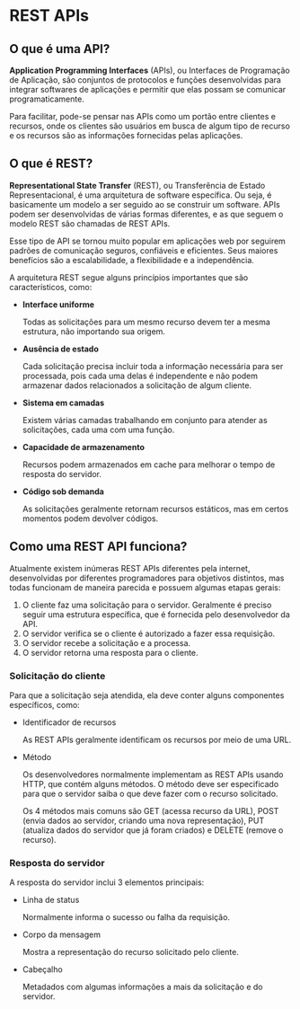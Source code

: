 # REST APIs
## O que é uma API?
**Application Programming Interfaces** (APIs), ou Interfaces de Programação de Aplicação, são conjuntos de protocolos e funções desenvolvidas para integrar softwares de aplicações e permitir que elas possam se comunicar programaticamente.

Para facilitar, pode-se pensar nas APIs como um portão entre clientes e recursos, onde os clientes são usuários em busca de algum tipo de recurso e os recursos são as informações fornecidas pelas aplicações.

## O que é REST?
**Representational State Transfer** (REST), ou Transferência de Estado Representacional, é uma arquitetura de software específica. Ou seja, é basicamente um modelo a ser seguido ao se construir um software. APIs podem ser desenvolvidas de várias formas diferentes, e as que seguem o modelo REST são chamadas de REST APIs.

Esse tipo de API se tornou muito popular em aplicações web por seguirem padrões de comunicação seguros, confiáveis e eficientes. Seus maiores benefícios são a escalabilidade, a flexibilidade e a independência.

A arquitetura REST segue alguns princípios importantes que são característicos, como:
- **Interface uniforme**
  
  Todas as solicitações para um mesmo recurso devem ter a mesma estrutura, não importando sua origem.
  
- **Ausência de estado**
  
  Cada solicitação precisa incluir toda a informação necessária para ser processada, pois cada uma delas é independente e não podem armazenar dados relacionados a solicitação de algum cliente.
  
- **Sistema em camadas**

  Existem várias camadas trabalhando em conjunto para atender as solicitações, cada uma com uma função.
  
- **Capacidade de armazenamento**

  Recursos podem armazenados em cache para melhorar o tempo de resposta do servidor.
  
- **Código sob demanda**

  As solicitações geralmente retornam recursos estáticos, mas em certos momentos podem devolver códigos.

## Como uma REST API funciona?
Atualmente existem inúmeras REST APIs diferentes pela internet, desenvolvidas por diferentes programadores para objetivos distintos, mas todas funcionam de maneira parecida e possuem algumas etapas gerais:
1. O cliente faz uma solicitação para o servidor. Geralmente é preciso seguir uma estrutura específica, que é fornecida pelo desenvolvedor da API.
2. O servidor verifica se o cliente é autorizado a fazer essa requisição.
3. O servidor recebe a solicitação e a processa.
4. O servidor retorna uma resposta para o cliente.

### Solicitação do cliente
Para que a solicitação seja atendida, ela deve conter alguns componentes específicos, como:
- Identificador de recursos

  As REST APIs geralmente identificam os recursos por meio de uma URL.

- Método

  Os desenvolvedores normalmente implementam as REST APIs usando HTTP, que contém alguns métodos. O método deve ser especificado para que o servidor saiba o que deve fazer com o recurso solicitado.
  
  Os 4 métodos mais comuns são GET (acessa recurso da URL), POST (envia dados ao servidor, criando uma nova representação), PUT (atualiza dados do servidor que já foram criados) e DELETE (remove o recurso).

### Resposta do servidor
A resposta do servidor inclui 3 elementos principais:
- Linha de status

  Normalmente informa o sucesso ou falha da requisição.

- Corpo da mensagem

  Mostra a representação do recurso solicitado pelo cliente.

- Cabeçalho

  Metadados com algumas informações a mais da solicitação e do servidor.
























